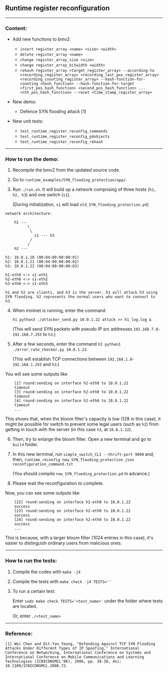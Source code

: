 ## Runtime register reconfiguration
---
### Content:


- Add new functions to bmv2:
    - `insert register_array <name> <size> <width>`
    - `delete register_array <name>`
    - `change register_array_size <size>`
    - `change register_array_bitwidth <width>`
    - `rehash register_array <target_register_array> --according-to <recording_register_array> <recording_last_pos_register_array> <recording_counting_register_array> --hash-function-for-counting <hash_function> --hash-function-for-target <first_pos_hash_function> <second_pos_hash_function> ... <nth_pos_hash_function> --reset <time_stamp_register_array>`

- New demo:
    - Defence SYN flooding attack [1]

- New unit tests:
    - `test_runtime_register_reconfig_commands`
    - `test_runtime_register_reconfig_p4objects`
    - `test_runtime_register_reconfig_rehash`

---
### How to run the demo:
1. Recompile the bmv2 from the updated source code.
2. Go to `runtime_examples/SYN_flooding_protection/app/`.
3. Run `./run.sh`. It will build up a network comprising of three hosts (`h1, h2, h3`) and one switch (`s1`). 

    (During initialization, `s1` will load `old_SYN_flooding_protection.p4`)
```
network architecture:

    h1 ---
          \
           \
             s1 --- h3
           /  
          /
    h2 ---

h1: 10.0.1.10 (00:04:00:00:00:01)
h2: 10.0.1.21 (00:04:00:00:00:02)
h3: 10.0.1.22 (00:04:00:00:00:03)

h1-eth0 <-> s1-eth1
h2-eth0 <-> s1-eth2
h3-eth0 <-> s1-eth3

h1 and h2 are clients, and h3 is the server. h1 will attack h3 using SYN flooding. h2 represents the normal users who want to connect to h3.
```

4. When mininet is running, enter the command

    `h1 python3 ./attacker_send.py 10.0.1.22 attack >> h1_log.log &` 
    
    (This will send SYN packets with pseudo IP src addresses `192.168.7.0-192.168.7.255` to `h3`.)
5. After a few seconds, enter the command `h2 python3 ./error_rate_checker.py 10.0.1.22`.
    
    (This will establish TCP connections between `192.168.1.0-192.168.1.255` and `h3`.)

You will see some outputs like 
```
    [2] round:sending on interface h2-eth0 to 10.0.1.22
    timeout
    [3] round:sending on interface h2-eth0 to 10.0.1.22
    timeout
    [4] round:sending on interface h2-eth0 to 10.0.1.22
    timeout
    ...
```
This shows that, when the bloom filter's capacity is low (128 in this case), it might be possible for switch to prevent some legal users (such as `h2`) from getting in touch with the server (in this case `h3`, at `10.0.1.22`).

6. Then, try to enlarge the bloom filter. Open a new terminal and go to `build` folder.
7. In this new terminal, run `simple_switch_CLI --thrift-port 9090` and, then, `runtime_reconfig new_SYN_flooding_protection.json reconfiguration_command.txt`

    (You should compile `new_SYN_flooding_protection.p4` in advance.)
8. Please wait the reconfiguration to complete.

Now, you can see some outputs like
```
    [22] round:sending on interface h2-eth0 to 10.0.1.22
    success
    [23] round:sending on interface h2-eth0 to 10.0.1.22
    success
    [24] round:sending on interface h2-eth0 to 10.0.1.22
    success
    ...
``` 

This is because, with a larger bloom filter (1024 entries in this case), it's easier to distinguish ordinary users from malicious ones.

---
### How to run the tests:
1. Compile the codes with `make -j4`
2. Compile the tests with `make check -j4 TESTS=''`
3. To run a certain test:

    Enter `sudo make check TESTS='<test_name>'` under the folder where tests are located.
    
    Or, enter `./<test_name>`

---
### Reference:
```
[1] Wei Chen and Dit-Yan Yeung, "Defending Against TCP SYN Flooding Attacks Under Different Types of IP Spoofing," International Conference on Networking, International Conference on Systems and International Conference on Mobile Communications and Learning Technologies (ICNICONSMCL'06), 2006, pp. 38-38, doi: 10.1109/ICNICONSMCL.2006.72.
```
